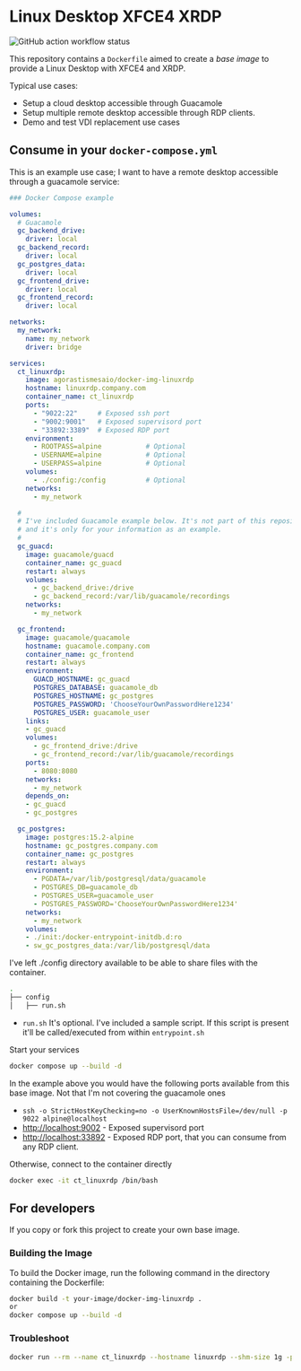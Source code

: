 # Linux Desktop XFCE4 XRDP

![GitHub action workflow status](https://github.com/AgorastisMesaio/docker-img-linuxrdp/actions/workflows/docker-publish.yml/badge.svg)

This repository contains a `Dockerfile` aimed to create a *base image* to provide a Linux Desktop with XFCE4 and XRDP.

Typical use cases:

- Setup a cloud desktop accessible through Guacamole
- Setup multiple remote desktop accessible through RDP clients.
- Demo and test VDI replacement use cases

## Consume in your `docker-compose.yml`

This is an example use case; I want to have a remote desktop accessible through a guacamole service:

```yaml
### Docker Compose example

volumes:
  # Guacamole
  gc_backend_drive:
    driver: local
  gc_backend_record:
    driver: local
  gc_postgres_data:
    driver: local
  gc_frontend_drive:
    driver: local
  gc_frontend_record:
    driver: local

networks:
  my_network:
    name: my_network
    driver: bridge

services:
  ct_linuxrdp:
    image: agorastismesaio/docker-img-linuxrdp
    hostname: linuxrdp.company.com
    container_name: ct_linuxrdp
    ports:
      - "9022:22"     # Exposed ssh port
      - "9002:9001"   # Exposed supervisord port
      - "33892:3389"  # Exposed RDP port
    environment:
      - ROOTPASS=alpine           # Optional
      - USERNAME=alpine           # Optional
      - USERPASS=alpine           # Optional
    volumes:
      - ./config:/config          # Optional
    networks:
      - my_network

  #
  # I've included Guacamole example below. It's not part of this repository,
  # and it's only for your information as an example.
  #
  gc_guacd:
    image: guacamole/guacd
    container_name: gc_guacd
    restart: always
    volumes:
      - gc_backend_drive:/drive
      - gc_backend_record:/var/lib/guacamole/recordings
    networks:
      - my_network

  gc_frontend:
    image: guacamole/guacamole
    hostname: guacamole.company.com
    container_name: gc_frontend
    restart: always
    environment:
      GUACD_HOSTNAME: gc_guacd
      POSTGRES_DATABASE: guacamole_db
      POSTGRES_HOSTNAME: gc_postgres
      POSTGRES_PASSWORD: 'ChooseYourOwnPasswordHere1234'
      POSTGRES_USER: guacamole_user
    links:
    - gc_guacd
    volumes:
      - gc_frontend_drive:/drive
      - gc_frontend_record:/var/lib/guacamole/recordings
    ports:
      - 8080:8080
    networks:
      - my_network
    depends_on:
    - gc_guacd
    - gc_postgres

  gc_postgres:
    image: postgres:15.2-alpine
    hostname: gc_postgres.company.com
    container_name: gc_postgres
    restart: always
    environment:
      - PGDATA=/var/lib/postgresql/data/guacamole
      - POSTGRES_DB=guacamole_db
      - POSTGRES_USER=guacamole_user
      - POSTGRES_PASSWORD='ChooseYourOwnPasswordHere1234'
    networks:
      - my_network
    volumes:
    - ./init:/docker-entrypoint-initdb.d:ro
    - sw_gc_postgres_data:/var/lib/postgresql/data
```

I've left ./config directory available to be able to share files with the container.

```zsh
.
├── config
│   ├── run.sh
```

- `run.sh` It's optional. I've included a sample script. If this script is present it'll be called/executed from within `entrypoint.sh`

Start your services

```sh
docker compose up --build -d
```

In the example above you would have the following ports available from this base image. Not that I'm not covering the guacamole ones

- `ssh -o StrictHostKeyChecking=no -o UserKnownHostsFile=/dev/null -p 9022 alpine@localhost`
- [http://localhost:9002](http://localhost:9002) - Exposed supervisord port
- [http://localhost:33892](http://localhost:33892) - Exposed RDP port, that you can consume from any RDP client.

Otherwise, connect to the container directly

```zsh
docker exec -it ct_linuxrdp /bin/bash
```

## For developers

If you copy or fork this project to create your own base image.

### Building the Image

To build the Docker image, run the following command in the directory containing the Dockerfile:

```sh
docker build -t your-image/docker-img-linuxrdp .
or
docker compose up --build -d
```

### Troubleshoot

```sh
docker run --rm --name ct_linuxrdp --hostname linuxrdp --shm-size 1g -p 33892:3389 -p 9022:22 -p 5992:5900 agorastismesaio/docker-img-linuxrdp
```
